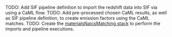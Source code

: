 TODO: Add SIF pipeline definition to import the redshift data into SIF via using a CaML flow.
TODO: Add pre-processed chosen CaML results, as well as SIF pipeline definition, to create emission factors using the CaML matches.
TODO: Create the [materialsNaicsMatching stack](../../../../infrastructure/src/demo/materialsNaicsMatching/materialsNaicsMatching.stack.ts) to perform the imports and pipeline executions.
